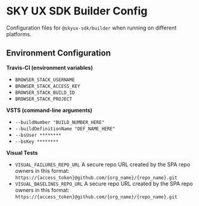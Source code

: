 # SKY UX SDK Builder Config

Configuration files for `@skyux-sdk/builder` when running on different platforms.

## Environment Configuration

**Travis-CI (environment variables)**

- `BROWSER_STACK_USERNAME`
- `BROWSER_STACK_ACCESS_KEY`
- `BROWSER_STACK_BUILD_ID`
- `BROWSER_STACK_PROJECT`

**VSTS (command-line arguments)**
- `--buildNumber "BUILD_NUMBER_HERE"`
- `--buildDefinitionName "DEF_NAME_HERE"`
- `--bsUser ********`
- `--bsKey ********`

**Visual Tests**

- `VISUAL_FAILURES_REPO_URL` A secure repo URL created by the SPA repo owners in this format: `https://{access_token}@github.com/{org_name}/{repo_name}.git`
- `VISUAL_BASELINES_REPO_URL` A secure repo URL created by the SPA repo owners in this format: `https://{access_token}@github.com/{org_name}/{repo_name}.git`